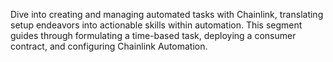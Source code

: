 Dive into creating and managing automated tasks with Chainlink, translating setup endeavors into actionable skills within automation. This segment guides through formulating a time-based task, deploying a consumer contract, and configuring Chainlink Automation.
